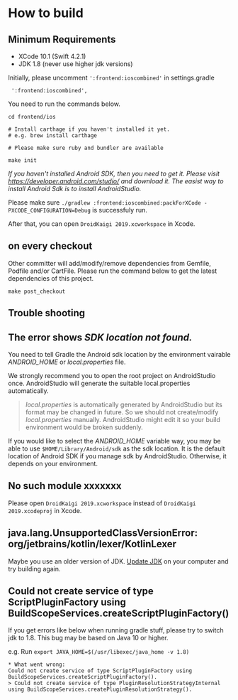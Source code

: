 # How to build

## Minimum Requirements

- XCode 10.1 (Swift 4.2.1)
- JDK 1.8 (never use higher jdk versions)

Initially, please uncomment `':frontend:ioscombined'` in settings.gradle

```
 ':frontend:ioscombined',
```

You need to run the commands below.

```
cd frontend/ios

# Install carthage if you haven't installed it yet.
# e.g. brew install carthage

# Please make sure ruby and bundler are available

make init
```

*If you haven't installed Android SDK, then you need to get it. Please visit https://developer.android.com/studio/ and download it. The easist way to install Android Sdk is to install AndroidStudio.*

Please make sure `./gradlew :frontend:ioscombined:packForXCode -PXCODE_CONFIGURATION=Debug` is successfuly run. 

After that, you can open `DroidKaigi 2019.xcworkspace` in Xcode.

## on every checkout

Other committer will add/modify/remove dependencies from Gemfile, Podfile and/or CartFile. Please run the command below to get the latest dependencies of this project.

```
make post_checkout
```

## Trouble shooting

## The error shows *SDK location not found.*

You need to tell Gradle the Android sdk location by the environment vairable *ANDROID_HOME* or *local.properties* file.

We strongly recommend you to open the root project on AndroidStudio once. AndroidStudio will generate the suitable local.properties automatically.

> *local.properties* is automatically generated by AndroidStudio but its format may be changed in future. So we should not create/modify *local.properties* manually. AndroidStudio might edit it so your build environment would be broken suddenly.

If you would like to select the *ANDROID_HOME* variable way, you may be able to use `$HOME/Library/Android/sdk` as the sdk location. It is the default location of Android SDK if you manage sdk by AndroidStudio. Otherwise, it depends on your environment.

## No such module xxxxxxx

Please open `DroidKaigi 2019.xcworkspace` instead of `DroidKaigi 2019.xcodeproj` in Xcode.

## java.lang.UnsupportedClassVersionError: org/jetbrains/kotlin/lexer/KotlinLexer

Maybe you use an older version of JDK. [Update JDK](https://www.oracle.com/technetwork/java/javase/downloads/jdk8-downloads-2133151.html) on your computer and try building again.

## Could not create service of type ScriptPluginFactory using BuildScopeServices.createScriptPluginFactory()

If you get errors like below when running gradle stuff, please try to switch jdk to 1.8. This bug may be based on Java 10 or higher.

e.g. Run `export JAVA_HOME=$(/usr/libexec/java_home -v 1.8)`

```
* What went wrong:
Could not create service of type ScriptPluginFactory using BuildScopeServices.createScriptPluginFactory().
> Could not create service of type PluginResolutionStrategyInternal using BuildScopeServices.createPluginResolutionStrategy().
```
